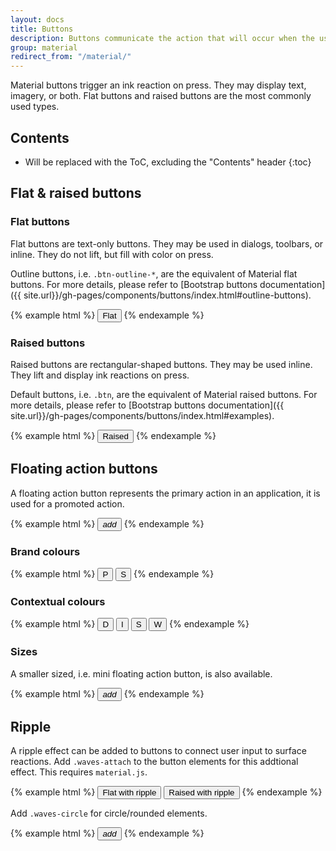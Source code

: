 ```yaml
---
layout: docs
title: Buttons
description: Buttons communicate the action that will occur when the user touches them.
group: material
redirect_from: "/material/"
---
```


Material buttons trigger an ink reaction on press. They may display text, imagery, or both. Flat buttons and raised buttons are the most commonly used types.

## Contents

* Will be replaced with the ToC, excluding the "Contents" header
{:toc}

## Flat & raised buttons

### Flat buttons

Flat buttons are text-only buttons. They may be used in dialogs, toolbars, or inline. They do not lift, but fill with color on press.

Outline buttons, i.e. `.btn-outline-*`, are the equivalent of Material flat buttons. For more details, please refer to [Bootstrap buttons documentation]({{ site.url}}/gh-pages/components/buttons/index.html#outline-buttons).

{% example html %}
<button type="button" class="btn btn-outline">Flat</button>
{% endexample %}

### Raised buttons

Raised buttons are rectangular-shaped buttons. They may be used inline. They lift and display ink reactions on press.

Default buttons, i.e. `.btn`, are the equivalent of Material raised buttons. For more details, please refer to [Bootstrap buttons documentation]({{ site.url}}/gh-pages/components/buttons/index.html#examples).

{% example html %}
<button type="button" class="btn">Raised</button>
{% endexample %}

## Floating action buttons

A floating action button represents the primary action in an application, it is used for a promoted action.

{% example html %}
<button type="button" class="btn btn-float"><i class="material-icons">add</i></button>
{% endexample %}

### Brand colours

{% example html %}
<button type="button" class="btn btn-float btn-primary">P</button>
<button type="button" class="btn btn-float btn-secondary">S</button>
{% endexample %}

### Contextual colours

{% example html %}
<button type="button" class="btn btn-float btn-danger">D</button>
<button type="button" class="btn btn-float btn-info">I</button>
<button type="button" class="btn btn-float btn-success">S</button>
<button type="button" class="btn btn-float btn-warning">W</button>
{% endexample %}

### Sizes

A smaller sized, i.e. mini floating action button, is also available.

{% example html %}
<button type="button" class="btn btn-float btn-sm"><i class="material-icons">add</i></button>
{% endexample %}

## Ripple

A ripple effect can be added to buttons to connect user input to surface reactions. Add `.waves-attach` to the button elements for this addtional effect. This requires `material.js`.

{% example html %}
<button type="button" class="btn btn-outline waves-attach">Flat with ripple</button>
<button type="button" class="btn waves-attach">Raised with ripple</button>
{% endexample %}

Add `.waves-circle` for circle/rounded elements.

{% example html %}
<button type="button" class="btn btn-float waves-attach waves-circle"><i class="material-icons">add</i></button>
{% endexample %}
